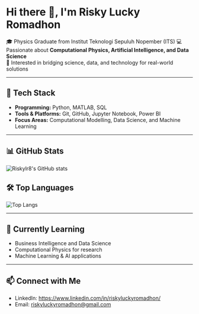 # Hi there 👋, I'm Risky Lucky Romadhon  

🎓 Physics Graduate from Institut Teknologi Sepuluh Nopember (ITS)
💻 Passionate about **Computational Physics, Artificial Intelligence, and Data Science**  
🚀 Interested in bridging science, data, and technology for real-world solutions  

---

## 🔧 Tech Stack  
- **Programming:** Python, MATLAB, SQL  
- **Tools & Platforms:** Git, GitHub, Jupyter Notebook, Power BI  
- **Focus Areas:** Computational Modelling, Data Science, and Machine Learning  

---

## 📊 GitHub Stats  
![Riskylr8's GitHub stats](https://github-readme-stats.vercel.app/api?username=Riskylr8&show_icons=true&theme=tokyonight)  

## 🛠️ Top Languages  
![Top Langs](https://github-readme-stats.vercel.app/api/top-langs/?username=Riskylr8&layout=compact&theme=tokyonight)

---

## 🌱 Currently Learning  
- Business Intelligence and Data Science
- Computational Physics for research  
- Machine Learning & AI applications  

---

## 📫 Connect with Me  
- LinkedIn: https://www.linkedin.com/in/riskyluckyromadhon/
- Email: riskyluckyromadhon@gmail.com
